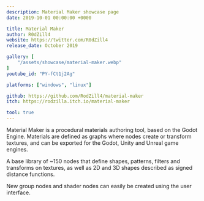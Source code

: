 ```yaml
---
description: Material Maker showcase page
date: 2019-10-01 00:00:00 +0000

title: Material Maker
author: R0dZill4
website: https://twitter.com/R0dZill4
release_date: October 2019

gallery: [
	"/assets/showcase/material-maker.webp"
]
youtube_id: "PY-fCt1j2Ag"

platforms: ["windows", "linux"]

github: https://github.com/RodZill4/material-maker
itch: https://rodzilla.itch.io/material-maker

tool: true
---
```


<p>
  Material Maker is a procedural materials authoring tool, based on the Godot
  Engine. Materials are defined as graphs where nodes create or transform
  textures, and can be exported for the Godot, Unity and Unreal game engines.
</p>
<p>
  A base library of ~150 nodes that define shapes, patterns, filters and
  transforms on textures, as well as 2D and 3D shapes described as signed
  distance functions.
</p>
<p>
  New group nodes and shader nodes can easily be created using the user interface.
</p>
